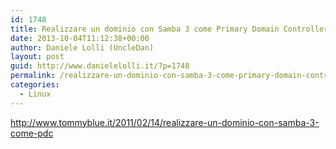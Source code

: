 ```yaml
---
id: 1748
title: Realizzare un dominio con Samba 3 come Primary Domain Controller | TommyBlue.it
date: 2013-10-04T11:12:38+00:00
author: Daniele Lolli (UncleDan)
layout: post
guid: http://www.danielelolli.it/?p=1748
permalink: /realizzare-un-dominio-con-samba-3-come-primary-domain-controller-tommyblue-it-10-2013.html
categories:
  - Linux
---
```

<http://www.tommyblue.it/2011/02/14/realizzare-un-dominio-con-samba-3-come-pdc>